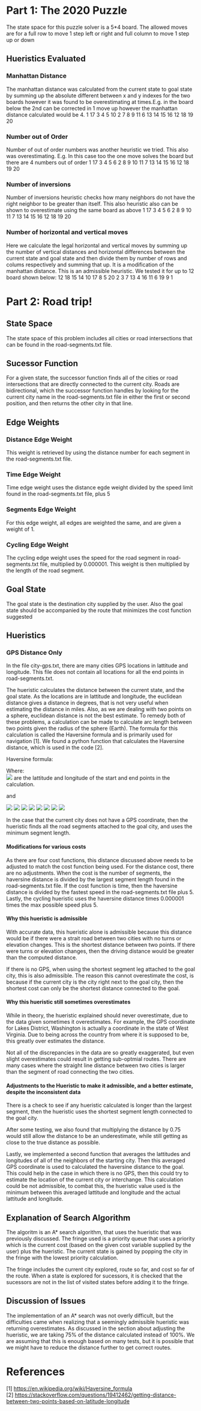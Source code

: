 # Part 1: The 2020 Puzzle
The state space for this puzzle solver is a 5*4 board. The allowed moves are for a full row to move 1 step left or right and full column to move 1 step up or down
## Hueristics Evaluated

### Manhattan Distance
The manhattan distance was calculated from the current state to goal state by summing up the absolute different between x and y indexes for the two boards however it was found to be overestimating at times.E.g. in the board below the 2nd can be corrected in 1 move up however the manhattan distance calculated would be 4.
1 17 3 4 5 
10 2 7 8 9
11 6 13 14 15
16 12 18 19 20
### Number out of Order
Number of out of order numbers was another heuristic we tried. This also was overestimating. E.g. In this case too the one move solves the board but there are 4 numbers out of order
1 17 3 4 5 
6 2 8 9 10
11 7 13 14 15
16 12 18 19 20
### Number of inversions
Number of inversions heuristic checks how many neighbors do not have the right neighbor to be greater than itself. This also heuristic also can be shown to overestimate using the same board as above
1 17 3 4 5 
6 2 8 9 10
11 7 13 14 15
16 12 18 19 20

### Number of horizontal and vertical moves
Here we calculate the legal horizontal and vertical moves by summing up the number of vertical distances and horizontal differences  between the current state and goal state and then divide them by number of rows and colums respectively and summing that up. It is a modification of the manhattan distance. This is an admissible heuristic. We tested it for up to 12 board shown below:
12 18 15 14 10
17 8 5 20 2
3 7 13 4 16
11 6 19 9 1

# Part 2: Road trip!

## State Space

The state space of this problem includes all cities or road intersections that can be found in the road-segments.txt file. 

## Sucessor Function

For a given state, the successor function finds all of the cities or road intersections that are directly connected to the current city. Roads are bidirectional, which the successor function handles by looking for the current city name in the road-segments.txt file in either the first or second position, and then returns the other city in that line. 

## Edge Weights

### Distance Edge Weight

This weight is retrieved by using the distance number for each segment in the road-segments.txt file.

### Time Edge Weight

Time edge weight uses the distance egde weight divided by the speed limit found in the road-segments.txt file, plus 5

### Segments Edge Weight

For this edge weight, all edges are weighted the same, and are given a weight of 1.

### Cycling Edge Weight

The cycling edge weight uses the speed for the road segment in road-segments.txt file, multiplied by 0.000001. This weight is then multiplied by the length of the road segment.

## Goal State

The goal state is the destination city supplied by the user. Also the goal state should be accompanied by the route that minimizes the cost function suggested 

## Hueristics

### GPS Distance Only

In the file city-gps.txt, there are many cities GPS locations in lattitude and longitude. This file does not contain all locations for all the end points in road-segments.txt.

The hueristic calculates the distance between the current state, and the goal state. As the locations are in lattitude and longitude, the euclidean distance gives a distance in degrees, that is not very useful when estimating the distance in miles. Also, as we are dealing with two points on a sphere, euclidean distance is not the best estimate. To remedy both of these problems, a calculation can be made to calculate arc length between two points given the radius of the sphere (Earth). The formula for this calculation is called the Haversine formula and is primarily used for navigation [1]. We found a python function that calculates the Haversine distance, which is used in the code [2].

Haversine formula: 

Where:  
<img src="https://render.githubusercontent.com/render/math?math=lat_1, lat_2, long_1, long_2"> are the lattitude and longitude of the start and end points in the calculation.

and

<img src="https://render.githubusercontent.com/render/math?math=latrad_1 = radians(lat_1)">
<img src="https://render.githubusercontent.com/render/math?math=latrad_2 = radians(lat_2)">
<img src="https://render.githubusercontent.com/render/math?math=longrad_1 = radians(lat_1)">
<img src="https://render.githubusercontent.com/render/math?math=longrad_2 = radians(lat_2)">
<img src="https://render.githubusercontent.com/render/math?math=dlat = latgrad_2 - latgrad_1">
<img src="https://render.githubusercontent.com/render/math?math=dlong = longrad_2 - longrad_1">
<img src="https://render.githubusercontent.com/render/math?math=R = radius in miles = 3956">

<img src="https://render.githubusercontent.com/render/math?math=haversine = R * 2*arctan(\frac{(sin(\frac{dlat}{2})^2 + cos(latrad_1) * cos(latrad_2) * sin(\frac{dlon}{2})^2)}{\sqrt{1 - (sin(\frac{dlat}{2})^2 + cos(latrad_1) * cos(latrad_2) * sin(\frac{dlon}{2})^2)}}">

In the case that the current city does not have a GPS coordinate, then the hueristic finds all the road segments attached to the goal city, and uses the minimum segment length.

#### Modifications for various costs

As there are four cost functions, this distance discussed above needs to be adjusted to match the cost function being used. For the distance cost, there are no adjustments. When the cost is the number of segments, the haversine distance is divided by the largest segment length found in the road-segments.txt file. If the cost function is time, then the haversine distance is divided by the fastest speed in the road-segments.txt file plus 5. Lastly, the cycling hueristic uses the haversine distance times 0.000001 times the max possible speed plus 5.

#### Why this hueristic is admissible

With accurate data, this hueristic alone is admissible because this distance would be if there were a strait road between two cities with no turns or elevation changes. This is the shortest distance between two points. If there were turns or elevation changes, then the driving distance would be greater than the computed distance.

If there is no GPS, when using the shortest segment leg attached to the goal city, this is also admissible. The reason this cannot overestimate the cost, is because if the current city is the city right next to the goal city, then the shortest cost can only be the shortest distance connected to the goal. 

#### Why this hueristic still sometimes overestimates

While in theory, the hueristic explained should never overestimate, due to the data given sometimes it overestimates. For example, the GPS coordinate for Lakes District, Washington is actually a coordinate in the state of West Virginia. Due to being across the country from where it is supposed to be, this greatly over estimates the distance. 

Not all of the discrepancies in the data are so greatly exaggerated, but even slight overestimates could result in getting sub-optmial routes. There are many cases where the straight line distance between two cities is larger than the segment of road connecting the two cities. 

#### Adjustments to the Hueristic to make it admissible, and a better estimate, despite the inconsistent data

There is a check to see if any hueristic calculated is longer than the largest segment, then the hueristic uses the shortest segment length connected to the goal city.

After some testing, we also found that multiplying the distance by 0.75 would still allow the distance to be an underestimate, while still getting as close to the true distance as possible.

Lastly, we implemented a second function that averages the lattitudes and longitudes of all of the neighbors of the starting city. Then this averaged GPS coordinate is used to calculated the haversine distance to the goal. This could help in the case in which there is no GPS, then this could try to estimate the location of the current city or interchange. This calculation could be not admissible, to combat this, the hueristic value used is the minimum between this averaged lattitude and longitude and the actual lattitude and longitude.

## Explanation of Search Algorithm

The algoritm is an A* search algorithm, that uses the hueristic that was previously discussed. The fringe used is a priority queue that uses a priority which is the current cost (based on the given cost variable supplied by the user) plus the hueristic. The current state is gained by popping the city in the fringe with the lowest priority calculation.

The fringe includes the current city explored, route so far, and cost so far of the route. When a state is explored for sucessors, it is checked that the sucessors are not in the list of visited states before adding it to the fringe. 

## Discussion of Issues

The implementation of an A* search was not overly difficult, but the difficulties came when realizing that a seemingly admissible hueristic was returning overestimates. As discussed in the section about adjusting the hueristic, we are taking 75% of the distance calculated instead of 100%. We are assuming that this is enough based on many tests, but it is possible that we might have to reduce the distance further to get correct routes.

# References

[1] https://en.wikipedia.org/wiki/Haversine_formula  
[2] https://stackoverflow.com/questions/19412462/getting-distance-between-two-points-based-on-latitude-longitude

